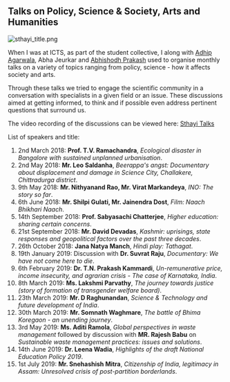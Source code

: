 ## Talks on Policy, Science & Society, Arts and Humanities
![sthayi_title.png]({{site.baseurl}}/sthayi_title.png)

When I was at ICTS, as part of the student collective, I along with [Adhip Agarwala](https://www.icts.res.in/people/adhip-agarwala), Abha Jeurkar and [Abhishodh Prakash](https://sites.google.com/view/abhishodh/home?authuser=0) used to organise monthly talks on a variety of topics ranging from policy, science - how it affects society and arts.

Through these talks we tried to engage the scientific community in a conversation with specialists in a given field or an issue. These discussions aimed at getting informed, to think and if possible even address pertinent questions that surround us.

The video recording of the discussions can be viewed here: [Sthayi Talks](https://www.youtube.com/channel/UCDGuCURnEg47eZv5eDgyJng)

List of speakers and title:
1. 2nd March 2018: **Prof. T.V. Ramachandra**, _Ecological disaster in Bangalore with sustained unplanned urbanisation_.
2. 2nd May 2018: **Mr. Leo Saldanha**, _Beerappa's angst: Documentary about displacement and damage in Science City, Challakere, Chittradurga district_.
3. 9th May 2018: **Mr. Nithyanand Rao, Mr. Virat Markandeya**, _INO: The story so far_.
4. 6th June 2018: **Mr. Shilpi Gulati, Mr. Jainendra Dost**, _Film: Naach Bhikhari Naach_.
5. 14th September 2018: **Prof. Sabyasachi Chatterjee**, _Higher education: sharing certain concerns_.
6. 21st September 2018: **Mr. David Devadas**, _Kashmir: uprisings, state responses and geopolitical factors over the past three decades_.
7. 26th October 2018: **Jana Natya Manch**, _Hindi play: Tathagat_.
8. 19th January 2019: Discussion with **Dr. Suvrat Raju**, _Documentary: We have not come here to die_.
9. 6th February 2019: **Dr. T.N. Prakash Kammardi**, _Un-remunerative price, income insecurity, and agrarian crisis - The case of Karnataka, India_.
10. 8th March 2019: **Ms. Lakshmi Parvathy**, _The journey towards justice (story of formation of transgender welfare board)_.
11. 23th March 2019: **Mr. D Raghunandan**, _Science & Technology and future development of India_.
12. 30th March 2019: **Mr. Somnath Waghmare**, _The battle of Bhima Koregaon - an unending journey_.
13. 3rd May 2019: **Ms. Aditi Ramola**, _Global perspectives in waste management_ followed by discussion with **MR. Rajesh Babu** on _Sustainable waste management practices: issues and solutions_.
14. 14th June 2019: **Dr. Leena Wadia**, _Highlights of the draft National Education Policy 2019_.
15. 1st July 2019: **Mr. Snehashish Mitra**, _Citizenship of India, legitimacy in Assam: Unresolved crisis of post-partition borderlands_.
